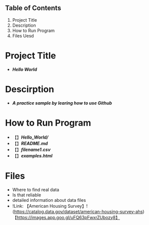 ## Table of Contents
1. Project Title
2. Description
3. How to Run Program
4. Files Uesd

# Project Title
* ***Hello World***

# Descirption
* ***A practice sample by learing how to use Github***

# How to Run Program
- 【】***Hello_World/***
- 【】***README.md***
- 【】***filename1.csv***
- 【】***examples.html***

# Files
- Where to find real data
- Is that reliable
- detailed information about data files
- !Link: 【American Housing Survey】!(https://catalog.data.gov/dataset/american-housing-survey-ahs) 【https://images.app.goo.gl/uFQ63pFwxrZUbozy8】


